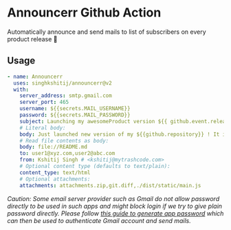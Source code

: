 # Announcerr Github Action

Automatically announce and send mails to list of subscribers on every product release 🚀 

## Usage

```yaml
- name: Announcerr
  uses: singhkshitij/announcerr@v2
  with:
    server_address: smtp.gmail.com
    server_port: 465
    username: ${{secrets.MAIL_USERNAME}}
    password: ${{secrets.MAIL_PASSWORD}}
    subject: Launching my awesomeProduct version ${{ github.event.release.tag_name }}
    # Literal body:
    body: Just launched new version of my ${{github.repository}} ! It is fully packed with awesome features.
    # Read file contents as body:
    body: file://README.md
    to: user1@xyz.com,user2@abc.com
    from: Kshitij Singh # <kshitij@mytrashcode.com>
    # Optional content type (defaults to text/plain):
    content_type: text/html
    # Optional attachments:
    attachments: attachments.zip,git.diff,./dist/static/main.js
```

*Caution: Some email server provider such as Gmail do not allow password directly to be used in such apps and might block login if we try to give plain password directly. Please follow [this guide to generate app password](https://support.google.com/accounts/answer/185833?hl=en) which can then be used to authenticate Gmail account and send mails.*
